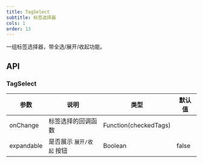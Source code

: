 ```yaml
---
title: TagSelect
subtitle: 标签选择器
cols: 1
order: 13
---
```


一组标签选择器，带全选/展开/收起功能。

## API

### TagSelect

| 参数      | 说明                                      | 类型         | 默认值 |
|----------|------------------------------------------|-------------|-------|
| onChange | 标签选择的回调函数 | Function(checkedTags) |  |
| expandable | 是否展示 `展开/收起` 按钮 | Boolean | false |
